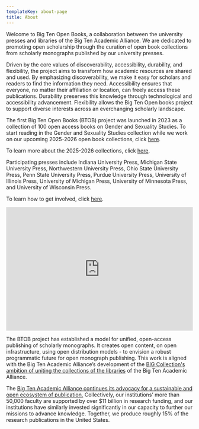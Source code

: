 ```yaml
---
templateKey: about-page
title: About
---
```

Welcome to Big Ten Open Books, a collaboration between the university presses and libraries of the Big Ten Academic Alliance. We are dedicated to promoting open scholarship through the curation of open book collections from scholarly monographs published by our university presses.

Driven by the core values of discoverability, accessibility, durability, and flexibility, the project aims to transform how academic resources are shared and used. By emphasizing discoverability, we make it easy for scholars and readers to find the information they need. Accessibility ensures that everyone, no matter their affiliation or location, can freely access these publications. Durability preserves this knowledge through technological and accessibility advancement. Flexibility allows the Big Ten Open books project to support diverse interests across an everchanging scholarly landscape. 

The first Big Ten Open Books (BTOB) project was launched in 2023 as a collection of 100 open access books on Gender and Sexuality Studies. To start reading in the Gender and Sexuality Studies collection while we work on our upcoming 2025-2026 open book collections, click [here](https://www.fulcrum.org/bigten).

T﻿o learn more about the 2025-2026 collections, click [here](https://bigtenopenbooks.org/collections/).

Participating presses include I﻿ndiana University Press, Michigan State University Press, Northwestern University Press, Ohio State University Press, Penn State University Press, Purdue University Press, University of Illinois Press, University of Michigan Press, University of Minnesota Press, and University of Wisconsin Press.

T﻿o learn how to get involved, click [here](https://bigtenopenbooks.org/librarians).

<div style="max-width:608px"><div style="position:relative;padding-bottom:66.118421052632%"><iframe id="kaltura_player" src="https://cdnapisec.kaltura.com/p/1038472/sp/103847200/embedIframeJs/uiconf_id/46145191/partner_id/1038472?iframeembed=true&playerId=kaltura_player&entry_id=1_jldc0a2r&flashvars\\\\\\\\\[streamerType]=auto&amp;flashvars\\\\\\\\\[localizationCode]=en_US&amp;flashvars\\\\\\\\\[sideBarContainer.plugin]=true&amp;flashvars\\\\\\\\\[sideBarContainer.position]=left&amp;flashvars\\\\\\\\\[sideBarContainer.clickToClose]=true&amp;flashvars\\\\\\\\\[chapters.plugin]=true&amp;flashvars\\\\\\\\\[chapters.layout]=vertical&amp;flashvars\\\\\\\\\[chapters.thumbnailRotator]=false&amp;flashvars\\\\\\\\\[streamSelector.plugin]=true&amp;flashvars\\\\\\\\\[EmbedPlayer.SpinnerTarget]=videoHolder&amp;flashvars\\\\\\\\\[dualScreen.plugin]=true&amp;flashvars\\\\\\\\\[hotspots.plugin]=1&amp;flashvars\\\\\\\\\[Kaltura.addCrossoriginToIframe]=true&amp;&wid=1_kjeke3t9" width="608" height="402" allowfullscreen webkitallowfullscreen mozAllowFullScreen allow="autoplay \\\\\\\\\*; fullscreen \\\\\\\\\*; encrypted-media *" sandbox="allow-downloads allow-forms allow-same-origin allow-scripts allow-top-navigation allow-pointer-lock allow-popups allow-modals allow-orientation-lock allow-popups-to-escape-sandbox allow-presentation allow-top-navigation-by-user-activation" frameborder="0" title="Introducing Big Ten Open Books" style="position:absolute;top:0;left:0;width:100%;height:100%"></iframe></div></div>

The BTOB project has established a model for unified, open-access publishing of scholarly monographs. It creates open content, on open infrastructure, using open distribution models - to envision a robust programmatic future for open monograph publishing. This work is aligned with the Big Ten Academic Alliance’s development of the [BIG Collection's ambition of uniting the collections of the libraries](https://btaa.org/library/big-collection/the-big-collection-introduction) of the Big Ten Academic Alliance.

The [Big Ten Academic Alliance continues its advocacy for a sustainable and open ecosystem of publication.](https://btaa.org/about/news-and-publications/news/2019/06/10/sustaining-values-and-scholarship-a-statement-by-the-provosts-of-the-big-ten-academic-alliance) Collectively, our institutions’ more than 50,000 faculty are supported by over $11 billion in research funding, and our institutions have similarly invested significantly in our capacity to further our missions to advance knowledge. Together, we produce roughly 15% of the research publications in the United States.